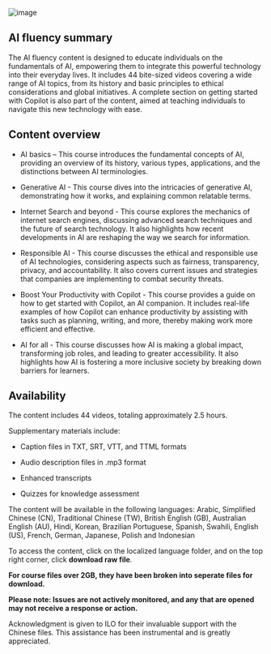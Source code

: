 ![image](https://github.com/microsoft/AIFluency/assets/145597905/fd00f630-f0ad-499d-8794-54e814c6a580)


## AI fluency summary​

The AI fluency content is designed to educate individuals on the fundamentals of AI, empowering them to integrate this powerful technology into their everyday lives. It includes 44 bite-sized videos covering a wide range of AI topics, from its history and basic principles to ethical considerations and global initiatives. A complete section on getting started with Copilot is also part of the content, aimed at teaching individuals to navigate this new technology with ease. 

## Content overview ​

- AI basics – This course introduces the fundamental concepts of AI, providing an overview of its history, various types, applications, and the distinctions between AI terminologies. ​

- Generative AI - This course dives into the intricacies of generative AI, demonstrating how it works, and explaining common relatable terms. ​

- Internet Search and beyond - This course explores the mechanics of internet search engines, discussing advanced search techniques and the future of search technology. It also highlights how recent developments in AI are reshaping the way we search for information. ​

- Responsible AI - This course discusses the ethical and responsible use of AI technologies, considering aspects such as fairness, transparency, privacy, and accountability. It also covers current issues and strategies that companies are implementing to combat security threats.​

- Boost Your Productivity with Copilot - This course provides a guide on how to get started with Copilot, an AI companion. It includes real-life examples of how Copilot can enhance productivity by assisting with tasks such as planning, writing, and more, thereby making work more efficient and effective.​

- AI for all  - This course discusses how AI is making a global impact, transforming job roles, and leading to greater accessibility. It also highlights how AI is fostering a more inclusive society by breaking down barriers for learners.

## Availability ​

The content includes 44 videos, totaling approximately 2.5 hours.

Supplementary materials include:

- Caption files in TXT, SRT, VTT, and TTML formats

- Audio description files in .mp3 format

- Enhanced transcripts

- Quizzes for knowledge assessment

The content will be available in the following languages: Arabic, Simplified Chinese (CN), Traditional Chinese (TW), British English (GB), Australian English (AU), Hindi, Korean, Brazilian Portuguese, Spanish, Swahili, English (US), French, German, Japanese, Polish and Indonesian

To access the content, click on the localized language folder, and on the top right corner, click **download raw file**. 

**For course files over 2GB, they have been broken into seperate files for download.**

**Please note: Issues are not actively monitored, and any that are opened may not receive a response or action.**

Acknowledgment is given to ILO for their invaluable support with the Chinese files. This assistance has been instrumental and is greatly appreciated.
